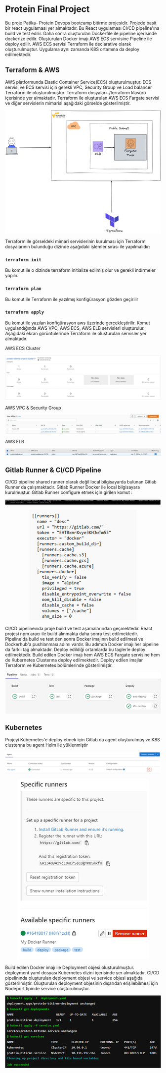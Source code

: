 # Protein Final Project

Bu proje Patika- Protein Devops bootcamp bitirme projesidir. Projede basit bir react uygulaması yer almaktadır. Bu React uygulaması CI/CD pipeline'ına build ve test edilir. Daha sonra oluşturulan Dockerfile ile pipeline içerisinde dockerize edilir. Oluşturulan Docker imajı  AWS ECS servisine Pipeline ile deploy edilir. AWS ECS servisi Terraform ile declarative olarak oluşturulmuştur. Uygulama aynı zamanda K8S ortamına da deploy edilmektedir.

## Terraform & AWS 

AWS platformunda Elastic Container Service(ECS) oluşturulmuştur. ECS servisi ve ECS servisi için gerekli VPC, Security Group ve Load balancer 
Terraform ile oluşturulmuştur. Terraform dosyaları ./terraform klasörü içerisinde yer almaktadır. Terraform ile oluşturulan AWS ECS Fargate servisi ve diğer servislerin mimarisi aşağıdaki görselde gösterilmiştir.

<p align="center">
<img src="./docs/img/architecture.png">
</p>

Terraform ile görseldeki mimari servislerinin kurulması için Terraform dosyalarının bulunduğu dizinde aşağıdaki işlemler sırası ile yapılmalıdır:

### `terraform init`

Bu komut ile o dizinde terraform initialize edilmiş olur ve gerekli indirmeler yapılır. 

### `terraform plan`

Bu komut ile Terraform ile yazılmış konfigürasyon gözden geçirilir


### `terraform apply`

Bu komut ile yazılan konfigürasyon aws üzerinde gerçekleştirilir. Komut uygulandığında AWS VPC, AWS ECS, AWS ELB servisleri oluşturulur. Aşağıdaki ekran görüntülerinde Terraform ile oluşturulan servisler yer almaktadır.

AWS ECS Cluster

<p align="center">
<img src="./docs/img/cluster-last.png">
</p>


AWS VPC & Security Group

<p align="center">
<img src="./docs/img/vpc.png">
</p>

AWS ELB

<p align="center">
<img src="./docs/img/load-balancer.png">
</p>



## Gitlab Runner & CI/CD Pipeline

CI/CD pipeline shared runner olarak değil local bilgisayarda bulunan Gitlab Runner da çalışmaktadır. Gitlab Runner Docker ile local bilgisayara kurulmuştur. Gitlab Runner configure etmek için girilen komut :

<p align="center">
<img src="./docs/img/runner-register-command.png">
</p>


<p align="center">
<img src="./docs/img/config.toml.png">
</p>

CI/CD pipelineında proje build ve test aşamalarından geçmektedir. React projesi npm aracı ile build alınmakta  daha sonra test edilmektedir. Pipeline'da build ve test den sonra Docker imajının build edilmesi ve Dockerhub'a pushlanması adımı vardır. Bu adımda Docker imajı her pipeline da farklı tag almaktadır. Deploy edildiği ortamlarda bu taglerle deploy edilmektedir. Build edilen Docker imajı hem AWS ECS Fargate servisine hem de Kubernetes Clusterına deploy edilmektedir. Deploy edilen imajlar Terraform ve Kubernetes bölümlerinde gösterilmiştir. 

<p align="center">
<img src="./docs/img/gitlab-ci-pipeline.png">
</p>

## Kubernetes

Projeyi Kubernetes'e deploy etmek için Gitlab da agent oluşturulmuş ve K8S clusterına bu agent Helm ile yüklenmiştir

<p align="center">
<img src="./docs/img/k8s-agent.png">
</p>

<p align="center">
<img src="./docs/img/gitlab-runner.png">
</p>

Build edilen Docker imajı ile Deployment objesi oluşturulmuştur. deployment.yaml dosyası Kubernetes dizini içerisinde yer almaktadır. CI/CD pipelinında oluşturulan deployment objesi ve service objesi aşağıda gösterilmiştir. Oluşturulan deployment objesinin dışarıdan erişilebilmesi için Nodeport tipinde service oluşturulmuştur. 

<p align="center">
<img src="./docs/img/k8s-deployment.png">
</p>



